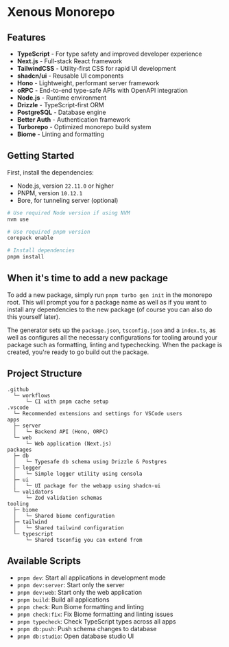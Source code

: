 # Xenous Monorepo



## Features

- **TypeScript** - For type safety and improved developer experience
- **Next.js** - Full-stack React framework
- **TailwindCSS** - Utility-first CSS for rapid UI development
- **shadcn/ui** - Reusable UI components
- **Hono** - Lightweight, performant server framework
- **oRPC** - End-to-end type-safe APIs with OpenAPI integration
- **Node.js** - Runtime environment
- **Drizzle** - TypeScript-first ORM
- **PostgreSQL** - Database engine
- **Better Auth** - Authentication framework
- **Turborepo** - Optimized monorepo build system
- **Biome** - Linting and formatting



## Getting Started

First, install the dependencies:

- Node.js, version `22.11.0` or higher
- PNPM, version `10.12.1`
- Bore, for tunneling server (optional)

```bash
# Use required Node version if using NVM
nvm use

# Use required pnpm version
corepack enable

# Install dependencies
pnpm install
```

## When it's time to add a new package

To add a new package, simply run `pnpm turbo gen init` in the monorepo root. This will prompt you for a package name as well as if you want to install any dependencies to the new package (of course you can also do this yourself later).

The generator sets up the `package.json`, `tsconfig.json` and a `index.ts`, as well as configures all the necessary configurations for tooling around your package such as formatting, linting and typechecking. When the package is created, you're ready to go build out the package.

## Project Structure

```
.github
  └─ workflows
      └─ CI with pnpm cache setup
.vscode
  └─ Recommended extensions and settings for VSCode users
apps
  ├─ server
  │   └─ Backend API (Hono, ORPC)
  └─ web
      └─ Web application (Next.js)
packages
  ├─ db
  │   └─ Typesafe db schema using Drizzle & Postgres
  ├─ logger
  │   └─ Simple logger utility using consola
  ├─ ui
  │   └─ UI package for the webapp using shadcn-ui
  └─ validators
      └─ Zod validation schemas
tooling
  ├─ biome
  │   └─ Shared biome configuration
  ├─ tailwind
  │   └─ Shared tailwind configuration
  └─ typescript
      └─ Shared tsconfig you can extend from
```

## Available Scripts

- `pnpm dev`: Start all applications in development mode
- `pnpm dev:server`: Start only the server
- `pnpm dev:web`: Start only the web application
- `pnpm build`: Build all applications
- `pnpm check`: Run Biome formatting and linting
- `pnpm check:fix`: Fix Biome formatting and linting issues
- `pnpm typecheck`: Check TypeScript types across all apps
- `pnpm db:push`: Push schema changes to database
- `pnpm db:studio`: Open database studio UI
